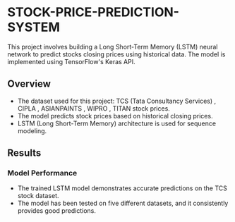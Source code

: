 # STOCK-PRICE-PREDICTION-SYSTEM


This project involves building a Long Short-Term Memory (LSTM) neural network to predict stocks closing prices using historical data. The model is implemented using TensorFlow's Keras API.

## Overview

- The dataset used for this project: TCS (Tata Consultancy Services) , CIPLA , ASIANPAINTS , WIPRO , TITAN  stock prices.
- The model predicts stock prices based on historical closing prices.
- LSTM (Long Short-Term Memory) architecture is used for sequence modeling.

## Results

### Model Performance

- The trained LSTM model demonstrates accurate predictions on the TCS stock dataset.
- The model has been tested on five different datasets, and it consistently provides good predictions.



